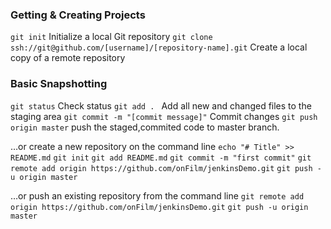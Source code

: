 ### Getting & Creating Projects
`git init`  Initialize a local Git repository
`git clone ssh://git@github.com/[username]/[repository-name].git` Create a local copy of a remote repository 

### Basic Snapshotting
`git status` Check status 
`git add . ` Add all new and changed files to the staging area 
`git commit -m "[commit message]"`  Commit changes 
`git push origin master` push the staged,commited code to master branch.

…or create a new repository on the command line
`echo "# Title" >> README.md`
`git init`
`git add README.md`
`git commit -m "first commit"`
`git remote add origin https://github.com/onFilm/jenkinsDemo.git`
`git push -u origin master`

…or push an existing repository from the command line
`git remote add origin https://github.com/onFilm/jenkinsDemo.git`
`git push -u origin master`
